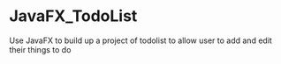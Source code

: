 # JavaFX_TodoList
Use JavaFX to build up a project of todolist to allow user to add and edit their things to do
